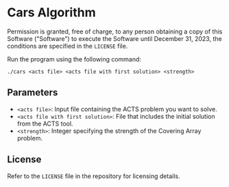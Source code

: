 Cars Algorithm 
==============

Permission is granted, free of charge, to any person obtaining a copy of this Software ("Software") to execute the Software until December 31, 2023, the conditions are specified in the `LICENSE` file.

Run the program using the following command:

`./cars <acts file> <acts file with first solution> <strength> `

Parameters
----------

-   `<acts file>`: Input file containing the ACTS problem you want to solve.
-   `<acts file with first solution>`: File that includes the initial solution from the ACTS tool.
-   `<strength>`: Integer specifying the strength of the Covering Array problem.

License
-------

Refer to the `LICENSE` file in the repository for licensing details.